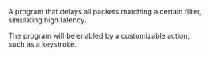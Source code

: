 A program that delays all packets matching a certain filter, \
simulating high latency.

The program will be enabled by a customizable action, \
such as a keystroke.